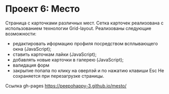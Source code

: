 # Проект 6: Место
Страница с карточками различных мест.
Сетка карточек реализована с использованием технологии Grid-layout.
Реализованы следующие возможности:
- редактировать иформацию профиля посредством всплывающего окна (JavaScript);
- ставить карточкам лайки (JavaScript);
- добавлять новые карточки в галерею (JavaScript);
- валидация форм
- закрытие попапа по клику на оверлэй и по нажатию клавиши Esc
Не сохраняется при перезагрузке страницы.

Ссылка gh-pages
https://peepohappy-3.github.io/mesto/



